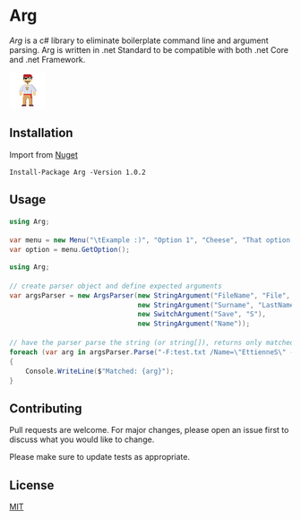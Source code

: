 # Arg

*Arg* is a c# library to eliminate boilerplate command line and argument parsing.  Arg is written in .net Standard to be compatible with both .net Core and .net Framework.

![alt text](https://raw.githubusercontent.com/EttienneS/Arg/master/icon.png "Arrrgg!")

## Installation

Import from [Nuget](https://www.nuget.org/packages/Arg)

```nuget
Install-Package Arg -Version 1.0.2
```

## Usage

```c#
using Arg;

var menu = new Menu("\tExample :)", "Option 1", "Cheese", "That option with the long name");
var option = menu.GetOption();

```

```c#
using Arg;

// create parser object and define expected arguments
var argsParser = new ArgsParser(new StringArgument("FileName", "File", "F"),
                                new StringArgument("Surname", "LastName"),
                                new SwitchArgument("Save", "S"),
                                new StringArgument("Name"));

// have the parser parse the string (or string[]), returns only matched arguments
foreach (var arg in argsParser.Parse("-F:test.txt /Name=\"EttienneS\" -S -x"))
{
    Console.WriteLine($"Matched: {arg}");
}

```

## Contributing
Pull requests are welcome. For major changes, please open an issue first to discuss what you would like to change.

Please make sure to update tests as appropriate.

## License
[MIT](https://choosealicense.com/licenses/mit/)
